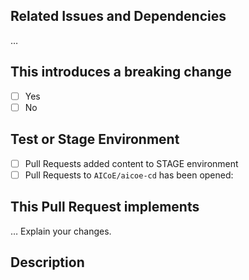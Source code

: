 ## Related Issues and Dependencies

…

## This introduces a breaking change

- [ ] Yes
- [ ] No

## Test or Stage Environment

- [ ] Pull Requests added content to STAGE environment
- [ ] Pull Requests to `AICoE/aicoe-cd` has been opened: <!-- insert PR url here -->

<!-- If this introduces a breaking change, please describe the impact and migration path for existing applications below. -->

## This Pull Request implements

… Explain your changes.

## Description

<!--- Describe your changes in detail -->
